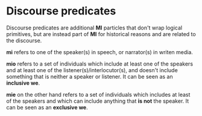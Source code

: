 # Discourse predicates

Discourse predicates are additional __MI__ particles that don't wrap logical
primitives, but are instead part of __MI__ for historical reasons and are
related to the discourse.

__mi__ refers to one of the speaker(s) in speech, or narrator(s) in writen media. 

__mio__ refers to a set of individuals which include at least one of the speakers
and at least one of the listener(s)/interlocutor(s), and doesn't include something
that is neither a speaker or listener. It can be seen as an __inclusive we__.

__mie__ on the other hand refers to a set of individuals which includes at least
of the speakers and which can include anything that __is not__ the speaker.
It can be seen as an __exclusive we__.